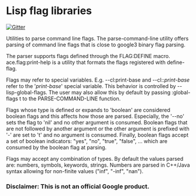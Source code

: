 # Lisp flag libraries

[![Gitter](https://badges.gitter.im/qitab/community.svg)](https://gitter.im/qitab/community?utm_source=badge&utm_medium=badge&utm_campaign=pr-badge)

Utilities to parse command line flags.
The parse-command-line utility offers parsing of command line flags that
is close to google3 binary flag parsing.

The parser supports flags defined through the FLAG:DEFINE macro.
ace.flag:print-help is a utility that formats the flags registered with define-flag.

Flags may refer to special variables. E.g. --cl:print-base and --cl::*print-base* refer to
the '*print-base*' special variable. This behavior is controlled by --lisp-global-flags.
The user may also allow this by default by passing :global-flags t
to the PARSE-COMMAND-LINE function.

Flags whose type is defined or expands to 'boolean' are considered boolean flags and this
affects how those are parsed. Especially, the '--no' sets the flag to 'nil' and no other
argument is consumed. Boolean flags that are not followed by another argument or the other
argument is prefixed with '-' are set to 't' and no argument is consumed.
Finally, boolean flags accept a set of boolean indicators: "yes", "no", "true", "false", ...
which are consumed by the boolean flag at parsing.

Flags may accept any combination of types.
By default the values parsed are: numbers, symbols, keywords, strings.
Numbers are parsed in C++/Java syntax allowing for non-finite values ("inf", "-inf", "nan").

### Disclaimer: This is not an official Google product.
